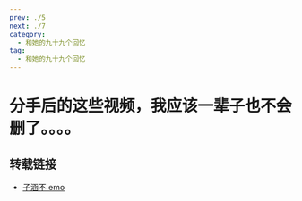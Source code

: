```yaml
---
prev: ./5
next: ./7
category:
  - 和她的九十九个回忆
tag:
  - 和她的九十九个回忆
---
```


# 分手后的这些视频，我应该一辈子也不会删了。。。。

<!-- more -->
<BiliBili bvid="BV1zB4y177Cf"  title="分手后的这些视频，我应该一辈子也不会删了。。。。" noDanmaku />

## 转载链接

- [子涵不 emo](https://space.bilibili.com/173893049)
